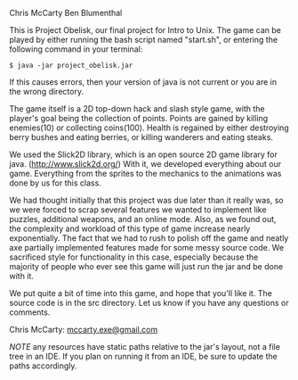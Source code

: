 Chris McCarty
Ben Blumenthal

This is Project Obelisk, our final project for Intro to Unix. The game can be played by either running the bash script named "start.sh", or entering the following command in your terminal:

	$ java -jar project_obelisk.jar

If this causes errors, then your version of java is not 
current or you are in the wrong directory.


The game itself is a 2D top-down hack and slash style game, with the player's goal being the collection of points. Points are gained by killing enemies(10) or collecting coins(100). Health is regained by either destroying berry bushes and eating berries, or killing wanderers and eating steaks.

We used the Slick2D library, which is an open source 2D game library for java. (http://www.slick2d.org/) With it, we developed everything about our game. Everything from the sprites to the mechanics to the animations was done by us for this class.

We had thought initially that this project was due later than it really was, so we were forced to scrap several features we wanted to implement like puzzles, additional weapons, and an online mode. Also, as we found out, the complexity and workload of this type of game increase nearly exponentially. The fact that we had to rush to polish off the game and neatly axe partially implemented features made for some messy source code. We sacrificed style for functionality in this case, especially because the majority of people who ever see this game will just run the jar and be done with it.

We put quite a bit of time into this game, and hope that you'll like it. The source code is in the src directory. Let us know if you have any questions or comments.

Chris McCarty: mccarty.exe@gmail.com 

*NOTE* any resources have static paths relative to the jar's layout, not a file tree in an IDE. If you plan on running it from an IDE, be sure to update the paths accordingly.
